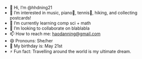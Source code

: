- 👋 Hi, I’m @hhdning21
- 👀 I’m interested in music, piano🎵, tennis🎾, hiking, and collecting postcards!
- 🌱 I’m currently learning comp sci + math
- 💞️ I’m looking to collaborate on blablabla
- 📫 How to reach me: haodanning@gmail.com
- 😄 Pronouns: She/her
- 🎂 My birthday is: May 21st
- ⚡ Fun fact: Travelling around the world is my ultimate dream.

<!---
kaitlynhh/kaitlynhh is a ✨ special ✨ repository because its `README.md` (this file) appears on your GitHub profile.
You can click the Preview link to take a look at your changes.
--->
